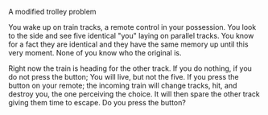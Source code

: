 A modified trolley problem

You wake up on train tracks, a remote control in your possession. You look to the side and see five identical "you" laying on parallel tracks. You know for a fact they are identical and they have the same memory up until this very moment. None of you know who the original is. 

Right now the train is heading for the other track. If you do nothing, if you do not press the button; You will live, but not the five. If you press the button on your remote; the incoming train will change tracks, hit, and destroy you, the one perceiving the choice. It will then spare the other track giving them time to escape. Do you press the button?
